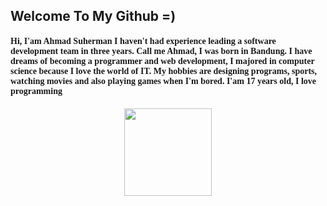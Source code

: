 ## Welcome To My Github =)

<h4 style="font-family: 'Lucida Grande';">Hi, I'am Ahmad Suherman I haven't had experience leading a software development team in three years. Call me Ahmad, I was born in Bandung. I have dreams of becoming a programmer and web development, I majored in computer science because I love the world of IT. My hobbies are designing programs, sports, watching movies and also playing games when I'm bored. I'am 17 years old, I love programming
</h4>

 <p align="center">
   <a target="_blank" rel="noopener noreferrer" href="https://media.tenor.com/images/af3dcca5e8ce32a3110558d43a2d8ae2/tenor.gif"><img src="https://media.tenor.com/images/af3dcca5e8ce32a3110558d43a2d8ae2/tenor.gif" width="140" data-canonical-src="https://media.tenor.com/images/af3dcca5e8ce32a3110558d43a2d8ae2/tenor.gif" style="max-width:100%;"></a>
   <br><br>
</p>
<!-- <img src="https://media.tenor.com/images/da3e4ab91ed7f29a29edf868cb9953c0/tenor.gif" width="50"> -->
